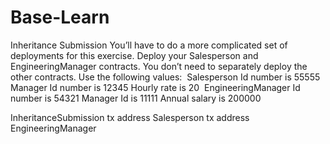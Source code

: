 # Base-Learn
Inheritance Submission
You’ll have to do a more complicated set of deployments for this exercise.
Deploy your Salesperson and EngineeringManager contracts. You don’t need to separately deploy the other contracts.
Use the following values:
​
Salesperson
Id number is 55555
Manager Id number is 12345
Hourly rate is 20
​
EngineeringManager
Id number is 54321
Manager Id is 11111
Annual salary is 200000

InheritanceSubmission
tx address Salesperson
tx address EngineeringManager
